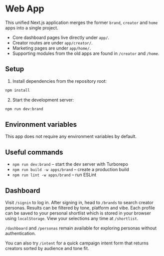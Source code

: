 # Web App

This unified Next.js application merges the former `brand`, `creator` and `home` apps into a single project.

- Core dashboard pages live directly under `app/`.
- Creator routes are under `app/creator/`.
- Marketing pages are under `app/home/`.
- Supporting modules from the old apps are found in `/creator` and `/home`.

## Setup

1. Install dependencies from the repository root:

```bash
npm install
```

2. Start the development server:

```bash
npm run dev:brand
```

## Environment variables

This app does not require any environment variables by default.

## Useful commands

- `npm run dev:brand` – start the dev server with Turborepo
- `npm run build -w apps/brand` – create a production build
- `npm run lint -w apps/brand` – run ESLint

## Dashboard

Visit `/signin` to log in. After signing in, head to `/brands` to search creator personas. Results can be filtered by tone, platform and vibe. Each profile can be saved to your personal shortlist which is stored in your browser using `localStorage`. View your selections any time at `/shortlist`.

`/dashboard` and `/personas` remain available for exploring personas without authentication.

You can also try `/intent` for a quick campaign intent form that returns creators sorted by audience and tone fit.
